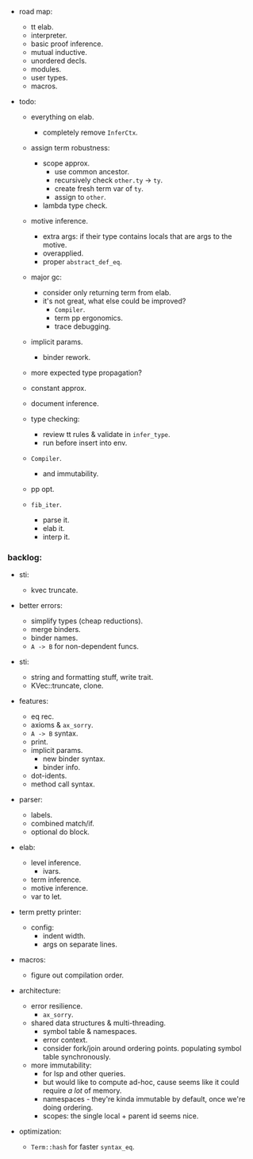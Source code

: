 
- road map:
    - tt elab.
    - interpreter.
    - basic proof inference.
    - mutual inductive.
    - unordered decls.
    - modules.
    - user types.
    - macros.


- todo:
    - everything on elab.
        - completely remove `InferCtx`.

    - assign term robustness:
        - scope approx.
            - use common ancestor.
            - recursively check `other.ty` -> `ty`.
            - create fresh term var of `ty`.
            - assign to `other`.
        - lambda type check.

    - motive inference.
        - extra args: if their type contains locals that are args to the motive.
        - overapplied.
        - proper `abstract_def_eq`.

    - major gc:
        - consider only returning term from elab.
        - it's not great, what else could be improved?
            - `Compiler`.
            - term pp ergonomics.
            - trace debugging.

    - implicit params.
        - binder rework.

    - more expected type propagation?

    - constant approx.

    - document inference.

    - type checking:
        - review tt rules & validate in `infer_type`.
        - run before insert into env.

    - `Compiler`.
        - and immutability.

    - pp opt.

    - `fib_iter`.
        - parse it.
        - elab it.
        - interp it.



### backlog:

- sti:
    - kvec truncate.

- better errors:
    - simplify types (cheap reductions).
    - merge binders.
    - binder names.
    - `A -> B` for non-dependent funcs.

- sti:
    - string and formatting stuff, write trait.
    - KVec::truncate, clone.

- features:
    - eq rec.
    - axioms & `ax_sorry`.
    - `A -> B` syntax.
    - print.
    - implicit params.
        - new binder syntax.
        - binder info.
    - dot-idents.
    - method call syntax.

- parser:
    - labels.
    - combined match/if.
    - optional do block.

- elab:
    - level inference.
        - ivars.
    - term inference.
    - motive inference.
    - var to let.

- term pretty printer:
    - config:
        - indent width.
        - args on separate lines.

- macros:
    - figure out compilation order.

- architecture:
    - error resilience.
        - `ax_sorry`.
    - shared data structures & multi-threading.
        - symbol table & namespaces.
        - error context.
        - consider fork/join around ordering points.
          populating symbol table synchronously.
    - more immutability:
        - for lsp and other queries.
        - but would like to compute ad-hoc, cause seems
          like it could require *a lot* of memory.
        - namespaces - they're kinda immutable by default,
          once we're doing ordering.
        - scopes: the single local + parent id seems nice.

- optimization:
    - `Term::hash` for faster `syntax_eq`.

